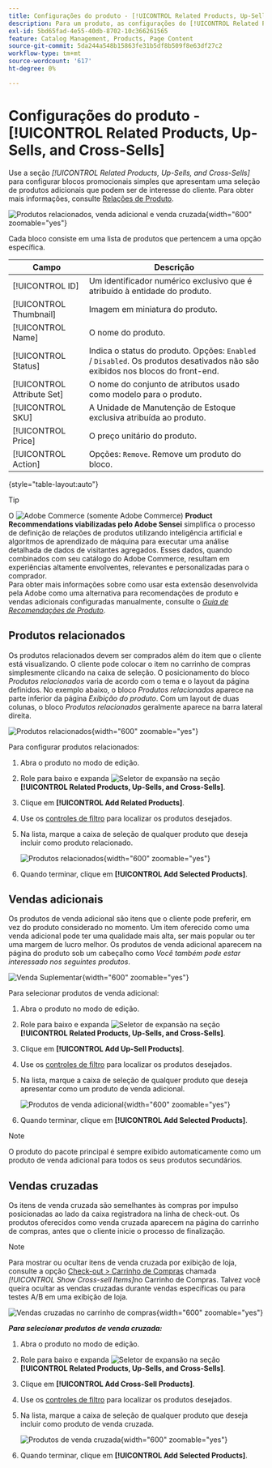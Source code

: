 ```yaml
---
title: Configurações do produto - [!UICONTROL Related Products, Up-Sells, and Cross-Sells]
description: Para um produto, as configurações do [!UICONTROL Related Products, Up-Sells, and Cross-Sells] definem blocos promocionais simples na página do produto que destacam uma seleção de produtos adicionais.
exl-id: 5bd65fad-4e55-40db-8702-10c366261565
feature: Catalog Management, Products, Page Content
source-git-commit: 5da244a548b15863fe31b5df8b509f8e63df27c2
workflow-type: tm+mt
source-wordcount: '617'
ht-degree: 0%

---
```


# Configurações do produto - [!UICONTROL Related Products, Up-Sells, and Cross-Sells]

Use a seção _[!UICONTROL Related Products, Up-Sells, and Cross-Sells]_&#x200B;para configurar blocos promocionais simples que apresentam uma seleção de produtos adicionais que podem ser de interesse do cliente. Para obter mais informações, consulte [Relações de Produto](../merchandising-promotions/product-relationships.md).

![Produtos relacionados, venda adicional e venda cruzada](./assets/product-related-up-sell-cross-sell.png){width="600" zoomable="yes"}

Cada bloco consiste em uma lista de produtos que pertencem a uma opção específica.

| Campo | Descrição |
|--- |--- |
| [!UICONTROL ID] | Um identificador numérico exclusivo que é atribuído à entidade do produto. |
| [!UICONTROL Thumbnail] | Imagem em miniatura do produto. |
| [!UICONTROL Name] | O nome do produto. |
| [!UICONTROL Status] | Indica o status do produto. Opções: `Enabled` / `Disabled`. Os produtos desativados não são exibidos nos blocos do front-end. |
| [!UICONTROL Attribute Set] | O nome do conjunto de atributos usado como modelo para o produto. |
| [!UICONTROL SKU] | A Unidade de Manutenção de Estoque exclusiva atribuída ao produto. |
| [!UICONTROL Price] | O preço unitário do produto. |
| [!UICONTROL Action] | Opções: `Remove`. Remove um produto do bloco. |

{style="table-layout:auto"}

>[!TIP]
>
>O ![Adobe Commerce](../assets/adobe-logo.svg) (somente Adobe Commerce) **Product Recommendations viabilizadas pelo Adobe Sensei** simplifica o processo de definição de relações de produtos utilizando inteligência artificial e algoritmos de aprendizado de máquina para executar uma análise detalhada de dados de visitantes agregados. Esses dados, quando combinados com seu catálogo do Adobe Commerce, resultam em experiências altamente envolventes, relevantes e personalizadas para o comprador.
><br/>
>Para obter mais informações sobre como usar esta extensão desenvolvida pela Adobe como uma alternativa para recomendações de produto e vendas adicionais configuradas manualmente, consulte o _[Guia de Recomendações de Produto](https://experienceleague.adobe.com/docs/commerce/product-recommendations/guide-overview.html?lang=pt-BR)_.

## Produtos relacionados

Os produtos relacionados devem ser comprados além do item que o cliente está visualizando. O cliente pode colocar o item no carrinho de compras simplesmente clicando na caixa de seleção. O posicionamento do bloco _Produtos relacionados_ varia de acordo com o tema e o layout da página definidos. No exemplo abaixo, o bloco _Produtos relacionados_ aparece na parte inferior da página _Exibição do produto_. Com um layout de duas colunas, o bloco _Produtos relacionados_ geralmente aparece na barra lateral direita.

![Produtos relacionados](./assets/storefront-product-related-products.png){width="600" zoomable="yes"}

Para configurar produtos relacionados:

1. Abra o produto no modo de edição.

1. Role para baixo e expanda ![Seletor de expansão](../assets/icon-display-expand.png) na seção **[!UICONTROL Related Products, Up-Sells, and Cross-Sells]**.

1. Clique em **[!UICONTROL Add Related Products]**.

1. Use os [controles de filtro](../getting-started/admin-grid-controls.md) para localizar os produtos desejados.

1. Na lista, marque a caixa de seleção de qualquer produto que deseja incluir como produto relacionado.

   ![Produtos relacionados](./assets/products-related-add.png){width="600" zoomable="yes"}

1. Quando terminar, clique em **[!UICONTROL Add Selected Products]**.

## Vendas adicionais

Os produtos de venda adicional são itens que o cliente pode preferir, em vez do produto considerado no momento. Um item oferecido como uma venda adicional pode ter uma qualidade mais alta, ser mais popular ou ter uma margem de lucro melhor. Os produtos de venda adicional aparecem na página do produto sob um cabeçalho como _Você também pode estar interessado nos seguintes produtos_.

![Venda Suplementar](./assets/storefront-product-upsell.png){width="600" zoomable="yes"}

Para selecionar produtos de venda adicional:

1. Abra o produto no modo de edição.

1. Role para baixo e expanda ![Seletor de expansão](../assets/icon-display-expand.png) na seção **[!UICONTROL Related Products, Up-Sells, and Cross-Sells]**.

1. Clique em **[!UICONTROL Add Up-Sell Products]**.

1. Use os [controles de filtro](../getting-started/admin-grid-controls.md) para localizar os produtos desejados.

1. Na lista, marque a caixa de seleção de qualquer produto que deseja apresentar como um produto de venda adicional.

   ![Produtos de venda adicional](./assets/product-up-sell-add.png){width="600" zoomable="yes"}

1. Quando terminar, clique em **[!UICONTROL Add Selected Products]**.

>[!NOTE]
>
>O produto do pacote principal é sempre exibido automaticamente como um produto de venda adicional para todos os seus produtos secundários.

## Vendas cruzadas

Os itens de venda cruzada são semelhantes às compras por impulso posicionadas ao lado da caixa registradora na linha de check-out. Os produtos oferecidos como venda cruzada aparecem na página do carrinho de compras, antes que o cliente inicie o processo de finalização.

>[!NOTE]
>
>Para mostrar ou ocultar itens de venda cruzada por exibição de loja, consulte a opção [Check-out > Carrinho de Compras](../configuration-reference/sales/checkout.md) chamada _[!UICONTROL Show Cross-sell Items]_&#x200B;no Carrinho de Compras. Talvez você queira ocultar as vendas cruzadas durante vendas específicas ou para testes A/B em uma exibição de loja.

![Vendas cruzadas no carrinho de compras](./assets/storefront-cart-cross-sells.png){width="600" zoomable="yes"}

**_Para selecionar produtos de venda cruzada:_**

1. Abra o produto no modo de edição.

1. Role para baixo e expanda ![Seletor de expansão](../assets/icon-display-expand.png) na seção **[!UICONTROL Related Products, Up-Sells, and Cross-Sells]**.

1. Clique em **[!UICONTROL Add Cross-Sell Products]**.

1. Use os [controles de filtro](../getting-started/admin-grid-controls.md) para localizar os produtos desejados.

1. Na lista, marque a caixa de seleção de qualquer produto que deseja incluir como produto de venda cruzada.

   ![Produtos de venda cruzada](./assets/product-cross-sell-add.png){width="600" zoomable="yes"}

1. Quando terminar, clique em **[!UICONTROL Add Selected Products]**.
